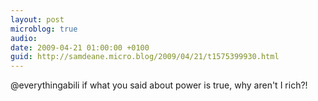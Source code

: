 ```yaml
---
layout: post
microblog: true
audio: 
date: 2009-04-21 01:00:00 +0100
guid: http://samdeane.micro.blog/2009/04/21/t1575399930.html
---
```

@everythingabili if what you said about power is true, why aren't I rich?!
